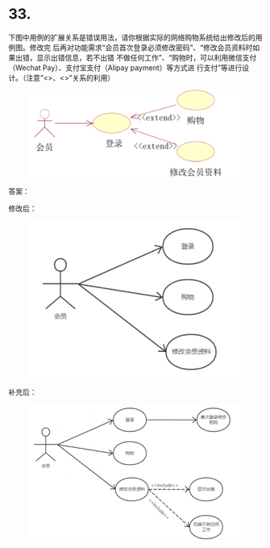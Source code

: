 # 33.

下图中用例的扩展关系是错误用法，请你根据实际的网络购物系统给出修改后的用例图。修改完 后再对功能需求“会员首次登录必须修改密码”、“修改会员资料时如果出错，显示出错信息，若不出错 不做任何工作”、“购物时，可以利用微信支付（Wechat Pay）、支付宝支付（Alipay payment）等方式进 行支付”等进行设计。（注意“<>、<>”关系的利用）

<figure><img src="../.gitbook/assets/image (45).png" alt=""><figcaption></figcaption></figure>



答案：



修改后：

<figure><img src="../.gitbook/assets/image (46).png" alt=""><figcaption></figcaption></figure>



补充后：

<figure><img src="../.gitbook/assets/image (48).png" alt=""><figcaption></figcaption></figure>
